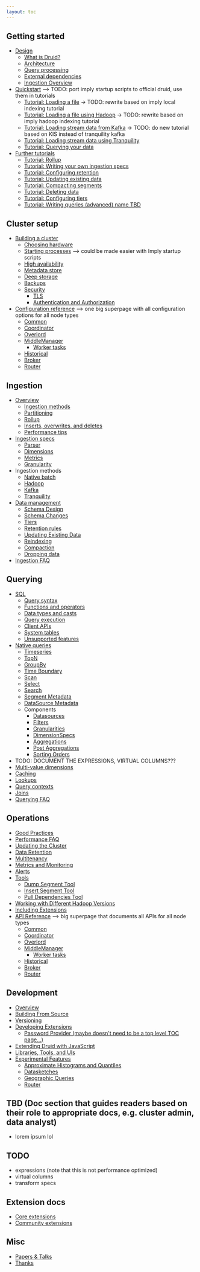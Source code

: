 ```yaml
---
layout: toc
---
```


## Getting started
  * [Design](/docs/VERSION/design/index.html)
    * [What is Druid?](/docs/VERSION/design/index.html#what-is-druid)
    * [Architecture](/docs/VERSION/design/index.html#architecture)
    * [Query processing](/docs/VERSION/design/index.html#query-processing)
    * [External dependencies](/docs/VERSION/design/index.html#external-dependencies)
    * [Ingestion Overview](/docs/VERSION/ingest/index.html)
  * [Quickstart](/docs/VERSION/tutorials/index.md) --> TODO: port imply startup scripts to official druid, use them in tutorials
    * [Tutorial: Loading a file](/docs/VERSION/tutorials/tutorial-batch.html) -> TODO: rewrite based on imply local indexing tutorial
    * [Tutorial: Loading a file using Hadoop](/docs/VERSION/tutorials/tutorial-batch-hadoop.html) -> TODO: rewrite based on imply hadoop indexing tutorial
    * [Tutorial: Loading stream data from Kafka](/docs/VERSION/tutorials/tutorial-kafka.html) -> TODO: do new tutorial based on KIS instead of tranquility kafka
    * [Tutorial: Loading stream data using Tranquility](/docs/VERSION/tutorials/tutorial-streams.html)
    * [Tutorial: Querying your data](/docs/VERSION/tutorials/queries.html)
  * [Further tutorials](/docs/VERSION/tutorials/advanced.md)
    * [Tutorial: Rollup](/docs/VERSION/tutorials/rollup.html)
    * [Tutorial: Writing your own ingestion specs](/docs/VERSION/tutorials/ingestion-spec.html)
    * [Tutorial: Configuring retention](/docs/VERSION/tutorials/retention.html)
    * [Tutorial: Updating existing data](/docs/VERSION/tutorials/updates.html)
    * [Tutorial: Compacting segments](/docs/VERSION/tutorials/compaction.html)
    * [Tutorial: Deleting data](/docs/VERSION/tutorials/deletes.html)
    * [Tutorial: Configuring tiers](/docs/VERSION/tutorials/retention.html)
    * [Tutorial: Writing queries (advanced) name TBD](/docs/VERSION/tutorials/queries-advanced.html)

## Cluster setup
  * [Building a cluster](/docs/VERSION/setup/cluster.html)
    * [Choosing hardware](/docs/VERSION/setup/cluster.html#hardware)
    * [Starting processes](/docs/VERSION/setup/cluster.html#services) --> could be made easier with Imply startup scripts
    * [High availability](/docs/VERSION/setup/cluster.html#ha)
    * [Metadata store](/docs/VERSION/setup/metadata-store.html)
    * [Deep storage](/docs/VERSION/setup/deep-storage.html)
    * [Backups](/docs/VERSION/setup/cluster.html#backup)
    * [Security](/docs/VERSION/setup/security.html)
      * [TLS](/docs/VERSION/setup/security#tls.html)
      * [Authentication and Authorization](/docs/VERSION/setup/security.html#auth)
  * [Configuration reference](/docs/VERSION/setup/configuration.html) --> one big superpage with all configuration options for all node types
    * [Common](/docs/VERSION/setup/configuration.html#common)
    * [Coordinator](/docs/VERSION/setup/configuration.html#coordinator)
    * [Overlord](/docs/VERSION/setup/configuration.html#overlord)
    * [MiddleManager](/docs/VERSION/setup/configuration.html#middlemanager)
      * [Worker tasks](/docs/VERSION/setup/configuration.html#workers)
    * [Historical](/docs/VERSION/setup/configuration.html#historical)
    * [Broker](/docs/VERSION/setup/configuration.html#broker)
    * [Router](/docs/VERSION/setup/configuration.html#router)

## Ingestion
  * [Overview](/docs/VERSION/ingest/index.html)
    * [Ingestion methods](/docs/VERSION/ingest/index.html#ingestion-methods)
    * [Partitioning](/docs/VERSION/ingest/index.html#partitioning)
    * [Rollup](/docs/VERSION/ingest/index.html#rollup)
    * [Inserts, overwrites, and deletes](/docs/VERSION/ingest/index.html#inserts-overwrites-and-deletes)
    * [Performance tips](/docs/VERSION/ingest/index.html#performance-tips)
  * [Ingestion specs](/docs/VERSION/ingest/specs.html)
    * [Parser](/docs/VERSION/ingest/specs.html#parser)
    * [Dimensions](/docs/VERSION/ingest/specs.html#dimensions)
    * [Metrics](/docs/VERSION/ingest/specs.html#metrics)
    * [Granularity](/docs/VERSION/ingest/specs.html#granularity)
  * Ingestion methods
    * [Native batch](/docs/VERSION/ingest/native-batch.html)
    * [Hadoop](/docs/VERSION/ingest/hadoop.html)
    * [Kafka](/docs/VERSION/ingest/kafka.html)
    * [Tranquility](/docs/VERSION/ingest/tranquility.html)
  * [Data management](/docs/VERSION/ingest/manage.html)
    * [Schema Design](/docs/VERSION/ingestion/schema-design.html)
    * [Schema Changes](/docs/VERSION/ingestion/schema-changes.html)
    * [Tiers](/docs/VERSION/ingest/manage.html#tiers)
    * [Retention rules](/docs/VERSION/ingest/manage.html#rules)
    * [Updating Existing Data](/docs/VERSION/ingestion/update-existing-data.html)
    * [Reindexing](/docs/VERSION/ingest/manage.html#reindex)
    * [Compaction](/docs/VERSION/ingest/manage.html#compact)
    * [Dropping data](/docs/VERSION/ingest/manage.html#drop)
  * [Ingestion FAQ](/docs/VERSION/ingest/faq.html)

## Querying
  * [SQL](/docs/VERSION/querying/sql.html)
    * [Query syntax](/docs/VERSION/querying/sql.html#query-syntax)
    * [Functions and operators](/docs/VERSION/querying/sql.html#functions-and-operators)
    * [Data types and casts](/docs/VERSION/querying/sql.html#data-types-and-casts)
    * [Query execution](/docs/VERSION/querying/sql.html#query-execution)
    * [Client APIs](/docs/VERSION/querying/sql.html#client-apis)
    * [System tables](/docs/VERSION/querying/sql.html#system-tables)
    * [Unsupported features](/docs/VERSION/querying/sql.html#unsupported-features)
  * [Native queries](/docs/VERSION/querying/native.html)
    * [Timeseries](/docs/VERSION/querying/timeseriesquery.html)
    * [TopN](/docs/VERSION/querying/topnquery.html)
    * [GroupBy](/docs/VERSION/querying/groupbyquery.html)
    * [Time Boundary](/docs/VERSION/querying/timeboundaryquery.html)
    * [Scan](/docs/VERSION/querying/scan-query.html)
    * [Select](/docs/VERSION/querying/select-query.html)
    * [Search](/docs/VERSION/querying/searchquery.html)
    * [Segment Metadata](/docs/VERSION/querying/segmentmetadataquery.html)
    * [DataSource Metadata](/docs/VERSION/querying/datasourcemetadataquery.html)
    * Components
      * [Datasources](/docs/VERSION/querying/datasource.html)
      * [Filters](/docs/VERSION/querying/filters.html)
      * [Granularities](/docs/VERSION/querying/granularities.html)
      * [DimensionSpecs](/docs/VERSION/querying/dimensionspecs.html)
      * [Aggregations](/docs/VERSION/querying/aggregations.html)
      * [Post Aggregations](/docs/VERSION/querying/post-aggregations.html)
      * [Sorting Orders](/docs/VERSION/querying/sorting-orders.html)
  * TODO: DOCUMENT THE EXPRESSIONS, VIRTUAL COLUMNS???
  * [Multi-value dimensions](/docs/VERSION/querying/multi-value-dimensions.html)
  * [Caching](/docs/VERSION/querying/caching.html)
  * [Lookups](/docs/VERSION/querying/lookups.html)
  * [Query contexts](/docs/VERSION/querying/query-context.html)
  * [Joins](/docs/VERSION/querying/joins.html)
  * [Querying FAQ](/docs/VERSION/querying/faq.html)

## Operations
  * [Good Practices](/docs/VERSION/operations/recommendations.html)
  * [Performance FAQ](/docs/VERSION/operations/performance-faq.html)
  * [Updating the Cluster](/docs/VERSION/operations/rolling-updates.html)
  * [Data Retention](/docs/VERSION/operations/rule-configuration.html)
  * [Multitenancy](/docs/VERSION/querying/multitenancy.html)
  * [Metrics and Monitoring](/docs/VERSION/operations/metrics.html)
  * [Alerts](/docs/VERSION/operations/alerts.html)
  * [Tools](/docs/VERSION/operations/tools.html)
    * [Dump Segment Tool](/docs/VERSION/operations/tools#dump-segment.html)
    * [Insert Segment Tool](/docs/VERSION/operations/tools#insert-segment-to-db.html)
    * [Pull Dependencies Tool](/docs/VERSION/operations/tools#pull-deps.html)
  * [Working with Different Hadoop Versions](/docs/VERSION/operations/other-hadoop.html)
  * [Including Extensions](/docs/VERSION/operations/including-extensions.html)
  * [API Reference](/docs/VERSION/operations/api.html) --> big superpage that documents all APIs for all node types
    * [Common](/docs/VERSION/setup/configuration.html#common)
    * [Coordinator](/docs/VERSION/setup/configuration.html#coordinator)
    * [Overlord](/docs/VERSION/setup/configuration.html#overlord)
    * [MiddleManager](/docs/VERSION/setup/configuration.html#middlemanager)
      * [Worker tasks](/docs/VERSION/setup/configuration.html#workers)
    * [Historical](/docs/VERSION/setup/configuration.html#historical)
    * [Broker](/docs/VERSION/setup/configuration.html#broker)
    * [Router](/docs/VERSION/setup/configuration.html#router)

## Development
  * [Overview](/docs/VERSION/development/overview.html)
  * [Building From Source](/docs/VERSION/development/build.html)
  * [Versioning](/docs/VERSION/development/versioning.html)
  * [Developing Extensions](/docs/VERSION/development/modules.html)
    * [Password Provider (maybe doesn't need to be a top level TOC page...)](/docs/VERSION/operations/password-provider.html)
  * [Extending Druid with JavaScript](/docs/VERSION/development/javascript.html)
  * [Libraries, Tools, and UIs](/docs/VERSION/development/libraries.html)
  * [Experimental Features](/docs/VERSION/development/experimental.html)
    * [Approximate Histograms and Quantiles](/docs/VERSION/development/extensions-core/approximate-histograms.html)
    * [Datasketches](/docs/VERSION/development/extensions-core/datasketches-extension.html)
    * [Geographic Queries](/docs/VERSION/development/geo.html)
    * [Router](/docs/VERSION/development/router.html)

## TBD (Doc section that guides readers based on their role to appropriate docs, e.g. cluster admin, data analyst)  
  * lorem ipsum lol

## TODO
  * expressions (note that this is not performance optimized)
  * virtual columns
  * transform specs

## Extension docs
  * [Core extensions](/docs/VERSION/development/extensions.html#core-extensions)
  * [Community extensions](/docs/VERSION/development/extensions.html#community-extensions)

## Misc
  * [Papers & Talks](/docs/VERSION/misc/papers-and-talks.html)
  * [Thanks](/thanks.html)

